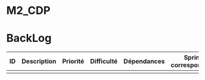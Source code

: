 # M2_CDP
# BackLog
|   ID  |   Description |   Priorité    |   Difficulté      |   Dépendances     | Sprint correspondant  |
|:-----:|:-------------:|:-------------:|:-----------------:|:-----------------:|:---------------------:|
|       |               |               |                   |                   |                       |